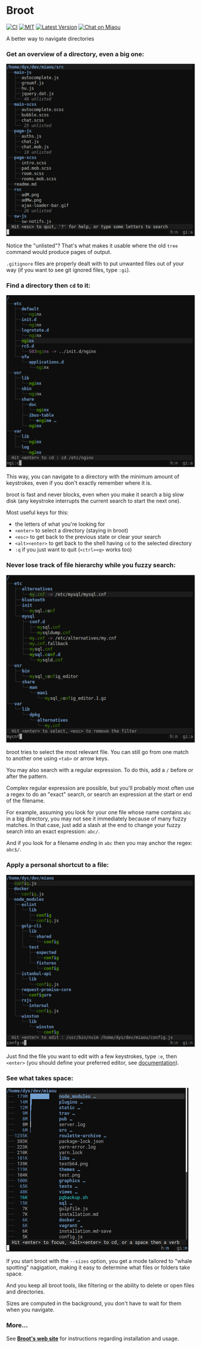 # Broot

[![CI][s3]][l3] [![MIT][s2]][l2] [![Latest Version][s1]][l1] [![Chat on Miaou][s4]][l4]

[s1]: https://img.shields.io/crates/v/broot.svg
[l1]: https://crates.io/crates/broot

[s2]: https://img.shields.io/badge/license-MIT-blue.svg
[l2]: LICENSE

[s3]: https://travis-ci.org/Canop/broot.svg?branch=master
[l3]: https://travis-ci.org/Canop/broot

[s4]: https://miaou.dystroy.org/static/shields/room.svg
[l4]: https://miaou.dystroy.org/3490?broot

A better way to navigate directories

### Get an overview of a directory, even a big one:

![overview](img/20190128-overview.png)

Notice the "unlisted"? That's what makes it usable where the old `tree` command would produce pages of output.

`.gitignore` files are properly dealt with to put unwanted files out of your way (if you want to see git ignored files, type `:gi`).

### Find a directory then `cd` to it:

![cd](img/20190128-cd.png)

This way, you can navigate to a directory with the minimum amount of keystrokes, even if you don't exactly remember where it is.

broot is fast and never blocks, even when you make it search a big slow disk (any keystroke interrupts the current search to start the next one).

Most useful keys for this:

* the letters of what you're looking for
* `<enter>` to select a directory (staying in broot)
* `<esc>` to get back to the previous state or clear your search
* `<alt><enter>` to get back to the shell having `cd` to the selected directory
* `:q` if you just want to quit (`<ctrl><q>` works too)

### Never lose track of file hierarchy while you fuzzy search:

![size](img/20190212-mycnf.png)

broot tries to select the most relevant file. You can still go from one match to another one using `<tab>` or arrow keys.

You may also search with a regular expression. To do this, add a `/` before or after the pattern.

Complex regular expression are possible, but you'll probably most often use a regex to do an "exact" search, or search an expression at the start or end of the filename.

For example, assuming you look for your one file whose name contains `abc` in a big directory, you may not see it immediately because of many fuzzy matches. In that case, just add a slash at the end to change your fuzzy search into an exact expression: `abc/`.

And if you look for a filename *ending* in `abc` then you may anchor the regex: `abc$/`.

### Apply a personal shortcut to a file:

![size](img/20190128-edit.png)

Just find the file you want to edit with a few keystrokes, type `:e`, then `<enter>` (you should define your preferred editor, see [documentation](documentation.md#verbs)).

### See what takes space:

![size](img/20190802-sizes.png)

If you start broot with the `--sizes` option, you get a mode tailored to "whale spotting" nagigation, making it easy to determine what files or folders take space.

And you keep all broot tools, like filtering or the ability to delete or open files and directories.

Sizes are computed in the background, you don't have to wait for them when you navigate.

### More...

See **[Broot's web site](https://dystroy.org/broot)** for instructions regarding installation and usage.

